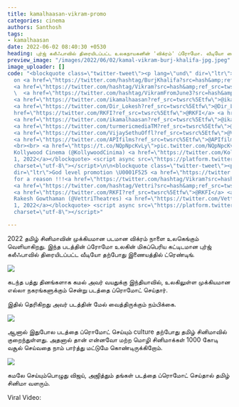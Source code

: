 ```yaml
---
title: kamalhaasan-vikram-promo
categories: cinema
authors: Santhosh
tags:
- kamalhaasan
date: 2022-06-02 08:40:30 +0530
heading: புர்ஜ் கலீஃபாவில் திரையிடப்பட்ட உலகநாயகனின் 'விக்ரம்' ப்ரோமோ. வீடியோ வைரல்..!
preview_image: "/images/2022/06/02/kamal-vikram-burj-khalifa-jpg.jpeg"
image_uploader: []
code: "<blockquote class=\"twitter-tweet\"><p lang=\"und\" dir=\"ltr\"><a href=\"https://twitter.com/hashtag/VikramTrailer?src=hash&amp;ref_src=twsrc%5Etfw\">#VikramTrailer</a>
  on <a href=\"https://twitter.com/hashtag/BurjKhalifa?src=hash&amp;ref_src=twsrc%5Etfw\">#BurjKhalifa</a>
  <a href=\"https://twitter.com/hashtag/Vikram?src=hash&amp;ref_src=twsrc%5Etfw\">#Vikram</a>
  \  <a href=\"https://twitter.com/hashtag/VikramFromJune3?src=hash&amp;ref_src=twsrc%5Etfw\">#VikramFromJune3</a>
  <a href=\"https://twitter.com/ikamalhaasan?ref_src=twsrc%5Etfw\">@ikamalhaasan</a>
  <a href=\"https://twitter.com/Dir_Lokesh?ref_src=twsrc%5Etfw\">@Dir_Lokesh</a> <a
  href=\"https://twitter.com/RKFI?ref_src=twsrc%5Etfw\">@RKFI</a> <a href=\"https://twitter.com/anirudhofficial?ref_src=twsrc%5Etfw\">@anirudhofficial</a>
  <a href=\"https://twitter.com/ikamalhaasan?ref_src=twsrc%5Etfw\">@ikamalhaasan</a>
  <a href=\"https://twitter.com/turmericmediaTM?ref_src=twsrc%5Etfw\">@turmericmediaTM</a>
  <a href=\"https://twitter.com/VijaySethuOffl?ref_src=twsrc%5Etfw\">@VijaySethuOffl</a>
  <a href=\"https://twitter.com/APIfilms?ref_src=twsrc%5Etfw\">@APIfilms</a> <a href=\"https://twitter.com/SimplySouthApp?ref_src=twsrc%5Etfw\">@SimplySouthApp</a>
  <br><br> <a href=\"https://t.co/NQpNpcKvLy\">pic.twitter.com/NQpNpcKvLy</a></p>&mdash;
  Kollywood Cinema (@KollywoodCinima) <a href=\"https://twitter.com/KollywoodCinima/status/1532148323343163394?ref_src=twsrc%5Etfw\">June
  1, 2022</a></blockquote> <script async src=\"https://platform.twitter.com/widgets.js\"
  charset=\"utf-8\"></script>\n\n<blockquote class=\"twitter-tweet\"><p lang=\"en\"
  dir=\"ltr\">God level promotion \U0001F525 <a href=\"https://twitter.com/hashtag/Aandavar?src=hash&amp;ref_src=twsrc%5Etfw\">#Aandavar</a>
  for a reason !!!<a href=\"https://twitter.com/hashtag/Vikram?src=hash&amp;ref_src=twsrc%5Etfw\">#Vikram</a>
  <a href=\"https://twitter.com/hashtag/Vettri?src=hash&amp;ref_src=twsrc%5Etfw\">#Vettri</a>
  <a href=\"https://twitter.com/RKFI?ref_src=twsrc%5Etfw\">@RKFI</a> <a href=\"https://t.co/JZeqvf9gLn\">pic.twitter.com/JZeqvf9gLn</a></p>&mdash;
  Rakesh Gowthaman (@VettriTheatres) <a href=\"https://twitter.com/VettriTheatres/status/1532052912729632773?ref_src=twsrc%5Etfw\">June
  1, 2022</a></blockquote> <script async src=\"https://platform.twitter.com/widgets.js\"
  charset=\"utf-8\"></script>"

---
```

2022 தமிழ் சினிமாவின் முக்கியமான படமான விக்ரம் நாளை உலகெங்கும் வெளியாகிறது. இந்த படத்தின் ப்ரோமோ உலகின் மிகப்பெரிய கட்டிடமான புர்ஜ் கலீஃபாவில் திரையிடப்பட்ட வீடியோ தற்போது இணையத்தில் ட்ரெண்டிங்.

![](/images/2022/06/02/kamal-movie-1-png.jpeg)

கடந்த பத்து தினங்களாக கமல் அவர் வயதுக்கு இந்தியாவில், உலகிலுள்ள முக்கியமான எல்லா நகரங்களுக்கும் சென்று படத்தை ப்ரொமோட் செய்தார்.

இதில் தெரிகிறது அவர் படத்தின் மேல் வைத்திருக்கும் நம்பிக்கை.

![](/images/2022/06/02/kamal-movie-2-png.jpeg)

ஆனால் இதுபோல படத்தை ப்ரொமோட் செய்யும் culture தற்போது தமிழ் சினிமாவில் குறைந்துள்ளது. அதனால் தான் என்னவோ மற்ற மொழி சினிமாக்கள் 1000 கோடி வசூல் செய்வதை நாம் பார்த்து மட்டுமே கொண்டிருக்கிறோம்.

![](/images/2022/06/02/kamal-movie-3-png.jpeg)

கமலே செய்யும்பொழுது விஜய், அஜித்தும் தங்கள் படத்தை ப்ரொமோட் செய்தால் தமிழ் சினிமா வளரும்.

Viral Video:
